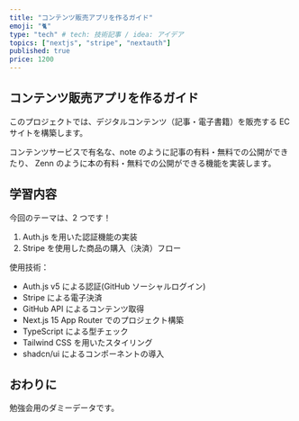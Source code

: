 ```yaml
---
title: "コンテンツ販売アプリを作るガイド"
emoji: "🐈"
type: "tech" # tech: 技術記事 / idea: アイデア
topics: ["nextjs", "stripe", "nextauth"]
published: true
price: 1200
---
```


## コンテンツ販売アプリを作るガイド

このプロジェクトでは、デジタルコンテンツ（記事・電子書籍）を販売する EC サイトを構築します。

コンテンツサービスで有名な、note のように記事の有料・無料での公開ができたり、
Zenn のように本の有料・無料での公開ができる機能を実装します。

## 学習内容

今回のテーマは、2 つです！

1. Auth.js を用いた認証機能の実装
2. Stripe を使用した商品の購入（決済）フロー

使用技術：

- Auth.js v5 による認証(GitHub ソーシャルログイン)
- Stripe による電子決済
- GitHub API によるコンテンツ取得
- Next.js 15 App Router でのプロジェクト構築
- TypeScript による型チェック
- Tailwind CSS を用いたスタイリング
- shadcn/ui によるコンポーネントの導入

## おわりに

勉強会用のダミーデータです。
